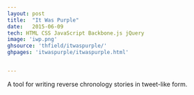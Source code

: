 ```yaml
---
layout: post
title:  "It Was Purple"
date:   2015-06-09
tech: HTML CSS JavaScript Backbone.js jQuery
image: 'iwp.png'
ghsource: 'thfield/itwaspurple/'
ghpages: 'itwaspurple/itwaspurple.html'


---
```

A tool for writing reverse chronology stories in tweet-like form.
